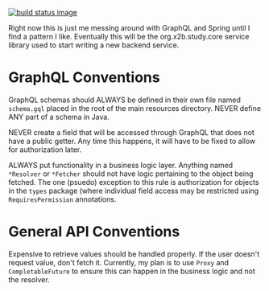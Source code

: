 [![build status image](https://travis-ci.org/Team0x2B/org.x2b.study.core-service-lib.svg?branch=master)](https://travis-ci.org/Team0x2B/core-service-lib)

Right now this is just me messing around with GraphQL and Spring until I find a pattern I like. Eventually this will be
the org.x2b.study.core service library used to start writing a new backend service.


# GraphQL Conventions

GraphQL schemas should ALWAYS be defined in their own file named ```schema.gql``` placed in the root of the main 
resources directory. NEVER define ANY part of a schema in Java.

NEVER create a field that will be accessed through GraphQL that does not have a public getter. Any time this happens,
it will have to be fixed to allow for authorization later.

ALWAYS put functionality in a business logic layer. Anything named ```*Resolver``` or ```*Fetcher``` should not have logic
pertaining to the object being fetched. The one (psuedo) exception to this rule is authorization for objects in the ```types```
package (where individual field access may be restricted using ```RequiresPermission``` annotations.

# General API Conventions

Expensive to retrieve values should be handled properly. If the user doesn't request value, don't fetch it. Currently,
my plan is to use ```Proxy``` and ```CompletableFuture``` to ensure this can happen in the business logic and not the resolver.